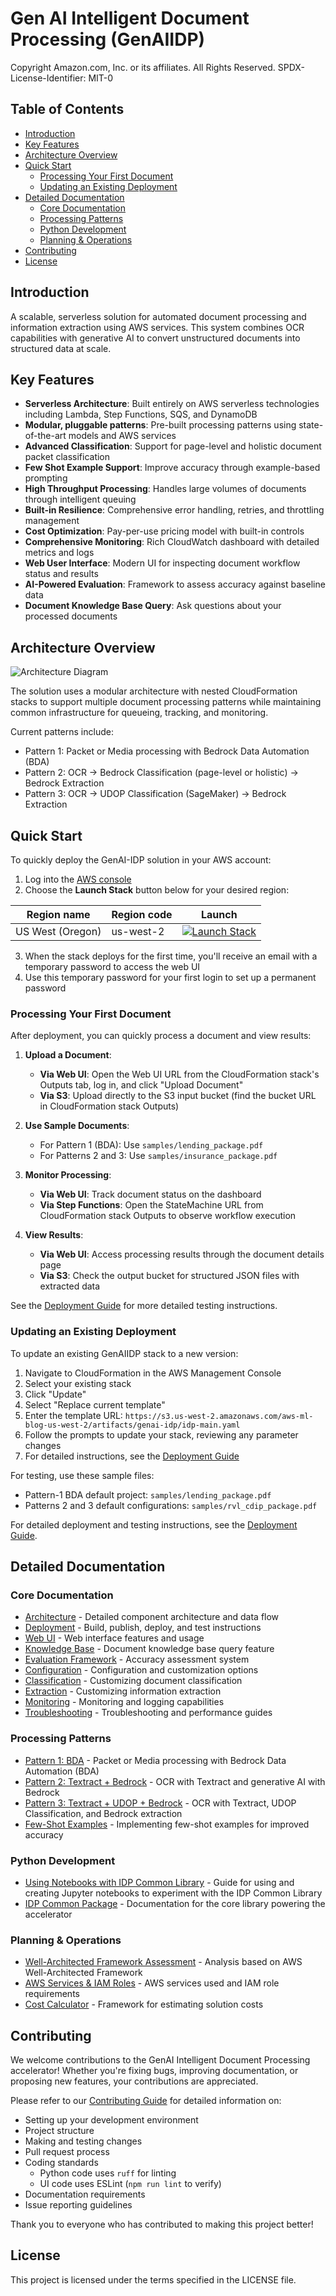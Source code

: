 # Gen AI Intelligent Document Processing (GenAIIDP)

Copyright Amazon.com, Inc. or its affiliates. All Rights Reserved.
SPDX-License-Identifier: MIT-0

## Table of Contents

- [Introduction](#introduction)
- [Key Features](#key-features)
- [Architecture Overview](#architecture-overview)
- [Quick Start](#quick-start)
  - [Processing Your First Document](#processing-your-first-document)
  - [Updating an Existing Deployment](#updating-an-existing-deployment)
- [Detailed Documentation](#detailed-documentation)
  - [Core Documentation](#core-documentation)
  - [Processing Patterns](#processing-patterns)
  - [Python Development](#python-development)
  - [Planning & Operations](#planning--operations)
- [Contributing](#contributing)
- [License](#license)

## Introduction

A scalable, serverless solution for automated document processing and information extraction using AWS services. This system combines OCR capabilities with generative AI to convert unstructured documents into structured data at scale.

## Key Features

- **Serverless Architecture**: Built entirely on AWS serverless technologies including Lambda, Step Functions, SQS, and DynamoDB
- **Modular, pluggable patterns**: Pre-built processing patterns using state-of-the-art models and AWS services
- **Advanced Classification**: Support for page-level and holistic document packet classification
- **Few Shot Example Support**: Improve accuracy through example-based prompting
- **High Throughput Processing**: Handles large volumes of documents through intelligent queuing
- **Built-in Resilience**: Comprehensive error handling, retries, and throttling management
- **Cost Optimization**: Pay-per-use pricing model with built-in controls
- **Comprehensive Monitoring**: Rich CloudWatch dashboard with detailed metrics and logs
- **Web User Interface**: Modern UI for inspecting document workflow status and results
- **AI-Powered Evaluation**: Framework to assess accuracy against baseline data
- **Document Knowledge Base Query**: Ask questions about your processed documents

## Architecture Overview

![Architecture Diagram](./images/IDP.drawio.png)

The solution uses a modular architecture with nested CloudFormation stacks to support multiple document processing patterns while maintaining common infrastructure for queueing, tracking, and monitoring.

Current patterns include:
- Pattern 1: Packet or Media processing with Bedrock Data Automation (BDA)
- Pattern 2: OCR → Bedrock Classification (page-level or holistic) → Bedrock Extraction
- Pattern 3: OCR → UDOP Classification (SageMaker) → Bedrock Extraction

## Quick Start

To quickly deploy the GenAI-IDP solution in your AWS account:

1. Log into the [AWS console](https://console.aws.amazon.com/)
2. Choose the **Launch Stack** button below for your desired region:

| Region name           | Region code | Launch                                                                                                                                                                                                                                                                                                                                                                      |
| --------------------- | ----------- | --------------------------------------------------------------------------------------------------------------------------------------------------------------------------------------------------------------------------------------------------------------------------------------------------------------------------------------------------------------------------- |
| US West (Oregon)      | us-west-2   | [![Launch Stack](https://cdn.rawgit.com/buildkite/cloudformation-launch-stack-button-svg/master/launch-stack.svg)](https://us-west-2.console.aws.amazon.com/cloudformation/home?region=us-west-2#/stacks/create/review?templateURL=https://s3.us-west-2.amazonaws.com/aws-ml-blog-us-west-2/artifacts/genai-idp/idp-main.yaml&stackName=IDP) |

3. When the stack deploys for the first time, you'll receive an email with a temporary password to access the web UI
4. Use this temporary password for your first login to set up a permanent password

### Processing Your First Document

After deployment, you can quickly process a document and view results:

1. **Upload a Document**:
   - **Via Web UI**: Open the Web UI URL from the CloudFormation stack's Outputs tab, log in, and click "Upload Document"
   - **Via S3**: Upload directly to the S3 input bucket (find the bucket URL in CloudFormation stack Outputs)

2. **Use Sample Documents**:
   - For Pattern 1 (BDA): Use `samples/lending_package.pdf`
   - For Patterns 2 and 3: Use `samples/insurance_package.pdf` 

3. **Monitor Processing**:
   - **Via Web UI**: Track document status on the dashboard
   - **Via Step Functions**: Open the StateMachine URL from CloudFormation stack Outputs to observe workflow execution

4. **View Results**:
   - **Via Web UI**: Access processing results through the document details page
   - **Via S3**: Check the output bucket for structured JSON files with extracted data

See the [Deployment Guide](./docs/deployment.md#testing-the-solution) for more detailed testing instructions.

### Updating an Existing Deployment

To update an existing GenAIIDP stack to a new version:

1. Navigate to CloudFormation in the AWS Management Console
2. Select your existing stack
3. Click "Update"
4. Select "Replace current template"
5. Enter the template URL: `https://s3.us-west-2.amazonaws.com/aws-ml-blog-us-west-2/artifacts/genai-idp/idp-main.yaml`
6. Follow the prompts to update your stack, reviewing any parameter changes
7. For detailed instructions, see the [Deployment Guide](./docs/deployment.md#updating-an-existing-stack)

For testing, use these sample files:
- Pattern-1 BDA default project: `samples/lending_package.pdf`
- Patterns 2 and 3 default configurations: `samples/rvl_cdip_package.pdf`

For detailed deployment and testing instructions, see the [Deployment Guide](./docs/deployment.md).


## Detailed Documentation

### Core Documentation

- [Architecture](./docs/architecture.md) - Detailed component architecture and data flow
- [Deployment](./docs/deployment.md) - Build, publish, deploy, and test instructions
- [Web UI](./docs/web-ui.md) - Web interface features and usage
- [Knowledge Base](./docs/knowledge-base.md) - Document knowledge base query feature
- [Evaluation Framework](./docs/evaluation.md) - Accuracy assessment system
- [Configuration](./docs/configuration.md) - Configuration and customization options
- [Classification](./docs/classification.md) - Customizing document classification
- [Extraction](./docs/extraction.md) - Customizing information extraction
- [Monitoring](./docs/monitoring.md) - Monitoring and logging capabilities
- [Troubleshooting](./docs/troubleshooting.md) - Troubleshooting and performance guides

### Processing Patterns

- [Pattern 1: BDA](./docs/pattern-1.md) - Packet or Media processing with Bedrock Data Automation (BDA)
- [Pattern 2: Textract + Bedrock](./docs/pattern-2.md) - OCR with Textract and generative AI with Bedrock
- [Pattern 3: Textract + UDOP + Bedrock](./docs/pattern-3.md) - OCR with Textract, UDOP Classification, and Bedrock extraction
- [Few-Shot Examples](./docs/few-shot-examples.md) - Implementing few-shot examples for improved accuracy

### Python Development

- [Using Notebooks with IDP Common Library](./docs/using-notebooks-with-idp-common.md) - Guide for using and creating Jupyter notebooks to experiment with the IDP Common Library
- [IDP Common Package](./lib/idp_common_pkg/README.md) - Documentation for the core library powering the accelerator

### Planning & Operations

- [Well-Architected Framework Assessment](./docs/well-architected.md) - Analysis based on AWS Well-Architected Framework
- [AWS Services & IAM Roles](./docs/aws-services-and-roles.md) - AWS services used and IAM role requirements
- [Cost Calculator](./docs/cost-calculator.md) - Framework for estimating solution costs

## Contributing

We welcome contributions to the GenAI Intelligent Document Processing accelerator! Whether you're fixing bugs, improving documentation, or proposing new features, your contributions are appreciated.

Please refer to our [Contributing Guide](./CONTRIBUTING.md) for detailed information on:

- Setting up your development environment
- Project structure
- Making and testing changes
- Pull request process
- Coding standards
  - Python code uses `ruff` for linting
  - UI code uses ESLint (`npm run lint` to verify)
- Documentation requirements
- Issue reporting guidelines

Thank you to everyone who has contributed to making this project better!

## License

This project is licensed under the terms specified in the LICENSE file.
